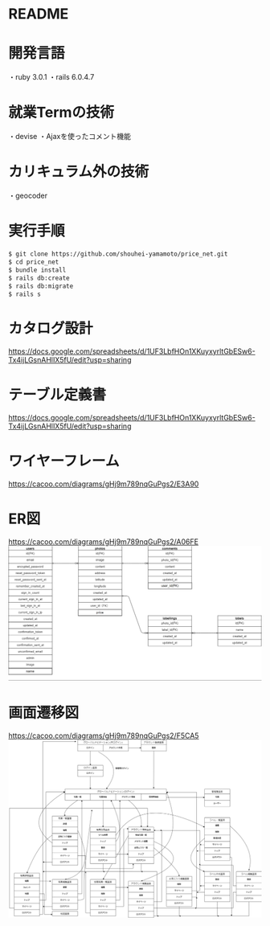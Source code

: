 # README

# 開発言語
・ruby 3.0.1
・rails 6.0.4.7

# 就業Termの技術
・devise
・Ajaxを使ったコメント機能

# カリキュラム外の技術
・geocoder

# 実行手順  
```
$ git clone https://github.com/shouhei-yamamoto/price_net.git 
$ cd price_net  
$ bundle install  
$ rails db:create   
$ rails db:migrate  
$ rails s  
```

# カタログ設計
https://docs.google.com/spreadsheets/d/1UF3LbfHOn1XKuyxyrltGbESw6-Tx4ijLGsnAHlIX5fU/edit?usp=sharing

# テーブル定義書
https://docs.google.com/spreadsheets/d/1UF3LbfHOn1XKuyxyrltGbESw6-Tx4ijLGsnAHlIX5fU/edit?usp=sharing

# ワイヤーフレーム
https://cacoo.com/diagrams/gHj9m789nqGuPgs2/E3A90

# ER図  
https://cacoo.com/diagrams/gHj9m789nqGuPgs2/A06FE
![ER_1.png](./ER_1.png)


# 画面遷移図
https://cacoo.com/diagrams/gHj9m789nqGuPgs2/F5CA5
![screen_1.png](./screen_1.png)